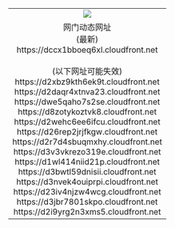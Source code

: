 ﻿<table>
  <tr></tr>
  <tr><td colspan=2 align=center><img src="https://dccx1bboeq6xl.cloudfront.net/Up/oGate.jpg" /></td></tr>
  <tr><td colspan=2 align=center>网门动态网址<br/>(最新)
<br>https://dccx1bboeq6xl.cloudfront.net
<br/><br/>(以下网址可能失效)
<br>https://d2xbz9kth6ek9t.cloudfront.net
<br>https://d2daqr4xtnva23.cloudfront.net
<br>https://dwe5qaho7s2se.cloudfront.net
<br>https://d8zotykoztvk8.cloudfront.net
<br>https://d2wehc6ee6ifcu.cloudfront.net
<br>https://d26rep2jrjfkgw.cloudfront.net
<br>https://d2r7d4sbuqmxhy.cloudfront.net
<br>https://d3v3vkrezo319e.cloudfront.net
<br>https://d1wl414niid21p.cloudfront.net
<br>https://d3bwtl59dnisii.cloudfront.net
<br>https://d3nvek4ouiprpi.cloudfront.net
<br>https://d23iv4njzw4wcg.cloudfront.net
<br>https://d3jbr7801skpo.cloudfront.net
<br>https://d2i9yrg2n3xms5.cloudfront.net
    </td>
  </tr>
</table>

